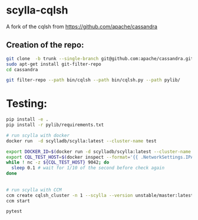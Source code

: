 # scylla-cqlsh

A fork of the cqlsh from https://github.com/apache/cassandra

## Creation of the repo:

```bash
git clone  -b trunk --single-branch git@github.com:apache/cassandra.git
sudo apt-get install git-filter-repo
cd cassandra

git filter-repo --path bin/cqlsh --path bin/cqlsh.py --path pylib/
```


# Testing:

```bash
pip install -e .
pip install -r pylib/requirements.txt

# run scylla with docker
docker run  -d scylladb/scylla:latest --cluster-name test

export DOCKER_ID=$(docker run -d scylladb/scylla:latest --cluster-name test)
export CQL_TEST_HOST=$(docker inspect --format='{{ .NetworkSettings.IPAddress }}' ${DOCKER_ID})
while ! nc -z ${CQL_TEST_HOST} 9042; do   
  sleep 0.1 # wait for 1/10 of the second before check again
done
          
 
# run scylla with CCM
ccm create cqlsh_cluster -n 1 --scylla --version unstable/master:latest
ccm start

pytest
```
